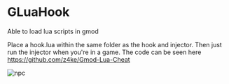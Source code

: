 # GLuaHook
Able to load lua scripts in gmod

Place a hook.lua within the same folder as the hook and injector. Then just run the injector when you're in a game. The code can be seen here https://github.com/z4ke/Gmod-Lua-Cheat

   ![npc](/assets/images/tux.png)